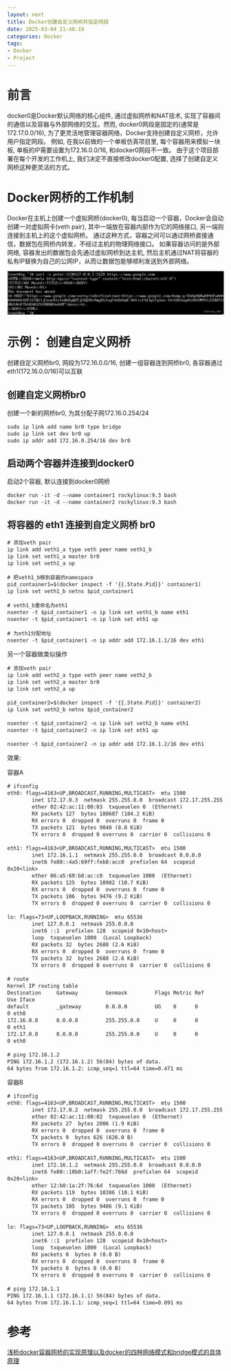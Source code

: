 ```yaml
---
layout: next
title: Docker创建自定义网桥并指定网段
date: 2025-03-04 21:48:19
categories: Docker
tags:
- Docker
- Project
---
```


# 前言
docker0是Docker默认网络的核心组件, 通过虚拟网桥和NAT技术, 实现了容器间的通信以及容器与外部网络的交互。然而, docker0网段是固定的(通常是172.17.0.0/16), 为了更灵活地管理容器网络，Docker支持创建自定义网桥，允许用户指定网段。
例如, 在我以前做的一个单板仿真项目里, 每个容器用来模拟一块板, 单板的IP需要设置为172.16.0.0/16, 和docker0网段不一致。 由于这个项目部署在每个开发的工作机上, 我们决定不直接修改docker0配置, 选择了创建自定义网桥这种更灵活的方式。

# Docker网桥的工作机制
Docker在主机上创建一个虚拟网桥(docker0), 每当启动一个容器，Docker会自动创建一对虚拟网卡(veth pair), 其中一端放在容器内部作为它的网络接口, 另一端则连接到主机上的这个虚拟网桥。 通过这种方式，容器之间可以通过网桥直接通信，数据包在网桥内转发，不经过主机的物理网络接口。
如果容器访问的是外部网络, 容器发出的数据包会先通过虚拟网桥到达主机, 然后主机通过NAT将容器的私有IP替换为自己的公网IP，从而让数据包能够顺利发送到外部网络。
<!-- more -->
![](image2.png)

# 示例： 创建自定义网桥
创建自定义网桥br0, 网段为172.16.0.0/16, 创建一组容器连到网桥br0, 各容器通过eth1(172.16.0.0/16)可以互联

## 创建自定义网桥br0

创建一个新的网桥br0, 为其分配子网172.16.0.254/24
```
sudo ip link add name br0 type bridge
sudo ip link set dev br0 up
sudo ip addr add 172.16.0.254/16 dev br0
```

## 启动两个容器并连接到docker0
启动2个容器, 默认连接到docker0网桥
```
docker run -it -d --name container1 rockylinux:9.3 bash
docker run -it -d --name container2 rockylinux:9.3 bash
```

## 将容器的 eth1 连接到自定义网桥 br0
```
# 添加veth pair
ip link add veth1_a type veth peer name veth1_b
ip link set veth1_a master br0
ip link set veth1_a up

# 把veth1_b移到容器的namespace
pid_container1=$(docker inspect -f '{{.State.Pid}}' container1)
ip link set veth1_b netns $pid_container1

# veth1_b重命名为eth1
nsenter -t $pid_container1 -n ip link set veth1_b name eth1
nsenter -t $pid_container1 -n ip link set eth1 up

# 为eth1分配地址
nsenter -t $pid_container1 -n ip addr add 172.16.1.1/16 dev eth1
```
另一个容器做类似操作
```
# 添加veth pair
ip link add veth2_a type veth peer name veth2_b
ip link set veth2_a master br0
ip link set veth2_a up

pid_container2=$(docker inspect -f '{{.State.Pid}}' container2)
ip link set veth2_b netns $pid_container2

nsenter -t $pid_container2 -n ip link set veth2_b name eth1
nsenter -t $pid_container2 -n ip link set eth1 up

nsenter -t $pid_container2 -n ip addr add 172.16.1.2/16 dev eth1
```

效果:

容器A
```
# ifconfig
eth0: flags=4163<UP,BROADCAST,RUNNING,MULTICAST>  mtu 1500
        inet 172.17.0.3  netmask 255.255.0.0  broadcast 172.17.255.255
        ether 02:42:ac:11:00:03  txqueuelen 0  (Ethernet)
        RX packets 127  bytes 188687 (184.2 KiB)
        RX errors 0  dropped 0  overruns 0  frame 0
        TX packets 121  bytes 9040 (8.8 KiB)
        TX errors 0  dropped 0 overruns 0  carrier 0  collisions 0

eth1: flags=4163<UP,BROADCAST,RUNNING,MULTICAST>  mtu 1500
        inet 172.16.1.1  netmask 255.255.0.0  broadcast 0.0.0.0
        inet6 fe80::4a5:69ff:feb8:acc0  prefixlen 64  scopeid 0x20<link>
        ether 06:a5:69:b8:ac:c0  txqueuelen 1000  (Ethernet)
        RX packets 125  bytes 10982 (10.7 KiB)
        RX errors 0  dropped 0  overruns 0  frame 0
        TX packets 106  bytes 9476 (9.2 KiB)
        TX errors 0  dropped 0 overruns 0  carrier 0  collisions 0

lo: flags=73<UP,LOOPBACK,RUNNING>  mtu 65536
        inet 127.0.0.1  netmask 255.0.0.0
        inet6 ::1  prefixlen 128  scopeid 0x10<host>
        loop  txqueuelen 1000  (Local Loopback)
        RX packets 32  bytes 2688 (2.6 KiB)
        RX errors 0  dropped 0  overruns 0  frame 0
        TX packets 32  bytes 2688 (2.6 KiB)
        TX errors 0  dropped 0 overruns 0  carrier 0  collisions 0

# route
Kernel IP routing table
Destination     Gateway         Genmask         Flags Metric Ref    Use Iface
default         _gateway        0.0.0.0         UG    0      0        0 eth0
172.16.0.0      0.0.0.0         255.255.0.0     U     0      0        0 eth1
172.17.0.0      0.0.0.0         255.255.0.0     U     0      0        0 eth0

# ping 172.16.1.2
PING 172.16.1.2 (172.16.1.2) 56(84) bytes of data.
64 bytes from 172.16.1.2: icmp_seq=1 ttl=64 time=0.471 ms
```

容器B
```
# ifconfig
eth0: flags=4163<UP,BROADCAST,RUNNING,MULTICAST>  mtu 1500
        inet 172.17.0.2  netmask 255.255.0.0  broadcast 172.17.255.255
        ether 02:42:ac:11:00:02  txqueuelen 0  (Ethernet)
        RX packets 27  bytes 2006 (1.9 KiB)
        RX errors 0  dropped 0  overruns 0  frame 0
        TX packets 9  bytes 626 (626.0 B)
        TX errors 0  dropped 0 overruns 0  carrier 0  collisions 0

eth1: flags=4163<UP,BROADCAST,RUNNING,MULTICAST>  mtu 1500
        inet 172.16.1.2  netmask 255.255.0.0  broadcast 0.0.0.0
        inet6 fe80::10b0:1aff:fe2f:766d  prefixlen 64  scopeid 0x20<link>
        ether 12:b0:1a:2f:76:6d  txqueuelen 1000  (Ethernet)
        RX packets 119  bytes 10386 (10.1 KiB)
        RX errors 0  dropped 0  overruns 0  frame 0
        TX packets 105  bytes 9406 (9.1 KiB)
        TX errors 0  dropped 0 overruns 0  carrier 0  collisions 0

lo: flags=73<UP,LOOPBACK,RUNNING>  mtu 65536
        inet 127.0.0.1  netmask 255.0.0.0
        inet6 ::1  prefixlen 128  scopeid 0x10<host>
        loop  txqueuelen 1000  (Local Loopback)
        RX packets 0  bytes 0 (0.0 B)
        RX errors 0  dropped 0  overruns 0  frame 0
        TX packets 0  bytes 0 (0.0 B)
        TX errors 0  dropped 0 overruns 0  carrier 0  collisions 0
		
# ping 172.16.1.1
PING 172.16.1.1 (172.16.1.1) 56(84) bytes of data.
64 bytes from 172.16.1.1: icmp_seq=1 ttl=64 time=0.091 ms
```

# 参考
[浅析docker容器网桥的实现原理以及docker的四种网络模式和bridge模式的具体原理](https://www.cnblogs.com/goloving/p/15133673.html)